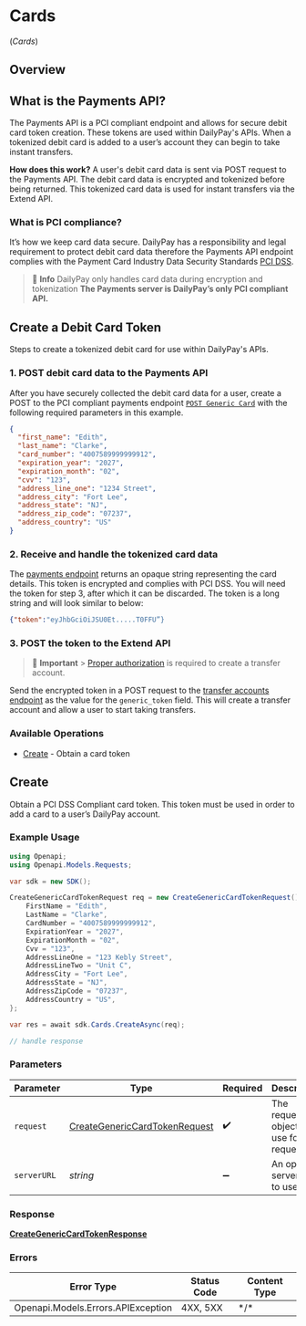 # Cards
(*Cards*)

## Overview

## What is the Payments API?

The Payments API is a PCI compliant endpoint and allows for secure debit card token creation. These tokens are used within DailyPay's APIs. When a tokenized debit card is added to a user’s account they can begin to take instant transfers.

**How does this work?** A user's debit card data is sent via POST request to the Payments API. The debit card data is encrypted and tokenized before being returned. This tokenized card data is used for instant transfers via the Extend API.

### What is PCI compliance?

It’s how we keep card data secure. DailyPay has a responsibility and legal requirement to protect debit card data therefore the Payments API endpoint complies with the Payment Card Industry Data Security Standards [PCI DSS](https://www.pcisecuritystandards.org/).

> 📘 **Info**
> DailyPay only handles card data during encryption and tokenization
> **The Payments server is DailyPay’s only PCI compliant API.**

## Create a Debit Card Token

Steps to create a tokenized debit card for use within DailyPay's APIs.

### 1. POST debit card data to the Payments API

After you have securely collected the debit card data for a user, create a POST to the PCI compliant payments endpoint [`POST Generic Card`](/v2/tag/Card-Creation) with the following required parameters in this example.

```json
{
  "first_name": "Edith",
  "last_name": "Clarke",
  "card_number": "4007589999999912",
  "expiration_year": "2027",
  "expiration_month": "02",
  "cvv": "123",
  "address_line_one": "1234 Street",
  "address_city": "Fort Lee",
  "address_state": "NJ",
  "address_zip_code": "07237",
  "address_country": "US"
}
```

### 2. Receive and handle the tokenized card data

The [payments endpoint](https://developer.dailypay.com/v2/reference/post_cards-generic) returns an opaque string representing the card details. This token is encrypted and complies with PCI DSS. You will need the token for step 3, after which it can be discarded. The token is a long string and will look similar to below:

```json
{"token":"eyJhbGciOiJSU0Et.....T0FFU”}
```

### 3. POST the token to the Extend API

> 📘 **Important** > [Proper authorization](/v2/tag/Authorization) is required to create a transfer account.

Send the encrypted token in a POST request to the [transfer accounts endpoint](/v2/tag/Users#operation/createTransferAccount) as the value for the `generic_token` field. This will create a transfer account and allow a user to start taking transfers.


### Available Operations

* [Create](#create) - Obtain a card token

## Create

Obtain a PCI DSS Compliant card token. This token must be used in order to add a card to a user’s DailyPay account.

### Example Usage

```csharp
using Openapi;
using Openapi.Models.Requests;

var sdk = new SDK();

CreateGenericCardTokenRequest req = new CreateGenericCardTokenRequest() {
    FirstName = "Edith",
    LastName = "Clarke",
    CardNumber = "4007589999999912",
    ExpirationYear = "2027",
    ExpirationMonth = "02",
    Cvv = "123",
    AddressLineOne = "123 Kebly Street",
    AddressLineTwo = "Unit C",
    AddressCity = "Fort Lee",
    AddressState = "NJ",
    AddressZipCode = "07237",
    AddressCountry = "US",
};

var res = await sdk.Cards.CreateAsync(req);

// handle response
```

### Parameters

| Parameter                                                                               | Type                                                                                    | Required                                                                                | Description                                                                             |
| --------------------------------------------------------------------------------------- | --------------------------------------------------------------------------------------- | --------------------------------------------------------------------------------------- | --------------------------------------------------------------------------------------- |
| `request`                                                                               | [CreateGenericCardTokenRequest](../../Models/Requests/CreateGenericCardTokenRequest.md) | :heavy_check_mark:                                                                      | The request object to use for the request.                                              |
| `serverURL`                                                                             | *string*                                                                                | :heavy_minus_sign:                                                                      | An optional server URL to use.                                                          |

### Response

**[CreateGenericCardTokenResponse](../../Models/Requests/CreateGenericCardTokenResponse.md)**

### Errors

| Error Type                         | Status Code                        | Content Type                       |
| ---------------------------------- | ---------------------------------- | ---------------------------------- |
| Openapi.Models.Errors.APIException | 4XX, 5XX                           | \*/\*                              |